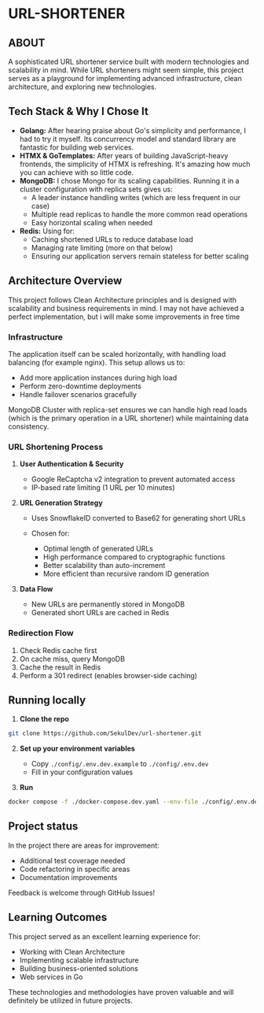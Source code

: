 # URL-SHORTENER

## ABOUT

A sophisticated URL shortener service built with modern technologies and scalability in mind. While URL shorteners might seem simple, this project serves as a playground for implementing advanced infrastructure, clean architecture, and exploring new technologies.

## Tech Stack & Why I Chose It

-   **Golang:** After hearing praise about Go's simplicity and performance, I had to try it myself. Its concurrency model and standard library are fantastic for building web services.
-   **HTMX & GoTemplates:** After years of building JavaScript-heavy frontends, the simplicity of HTMX is refreshing. It's amazing how much you can achieve with so little code.
-   **MongoDB:** I chose Mongo for its scaling capabilities. Running it in a cluster configuration with replica sets gives us:
    -   A leader instance handling writes (which are less frequent in our case)
    -   Multiple read replicas to handle the more common read operations
    -   Easy horizontal scaling when needed
-   **Redis:** Using for:
    -   Caching shortened URLs to reduce database load
    -   Managing rate limiting (more on that below)
    -   Ensuring our application servers remain stateless for better scaling

## Architecture Overview

This project follows Clean Architecture principles and is designed with scalability and business requirements in mind. I may not have achieved a perfect implementation, but i will make some improvements in free time

### Infrastructure

The application itself can be scaled horizontally, with handling load balancing (for example nginx). This setup allows us to:

-   Add more application instances during high load
-   Perform zero-downtime deployments
-   Handle failover scenarios gracefully

MongoDB Cluster with replica-set ensures we can handle high read loads (which is the primary operation in a URL shortener) while maintaining data consistency.

### URL Shortening Process

1. **User Authentication & Security**

    - Google ReCaptcha v2 integration to prevent automated access
    - IP-based rate limiting (1 URL per 10 minutes)

2. **URL Generation Strategy**

    - Uses SnowflakeID converted to Base62 for generating short URLs
    - Chosen for:

        - Optimal length of generated URLs
        - High performance compared to cryptographic functions
        - Better scalability than auto-increment
        - More efficient than recursive random ID generation

3. **Data Flow**

    - New URLs are permanently stored in MongoDB
    - Generated short URLs are cached in Redis

### Redirection Flow

1. Check Redis cache first
2. On cache miss, query MongoDB
3. Cache the result in Redis
4. Perform a 301 redirect (enables browser-side caching)

## Running locally

1. **Clone the repo**

```bash
git clone https://github.com/SekulDev/url-shortener.git
```

2. **Set up your environment variables**

    - Copy `./config/.env.dev.example` to `./config/.env.dev`
    - Fill in your configuration values

3. **Run**

```bash
docker compose -f ./docker-compose.dev.yaml --env-file ./config/.env.dev up
```

## Project status

In the project there are areas for improvement:

-   Additional test coverage needed
-   Code refactoring in specific areas
-   Documentation improvements

Feedback is welcome through GitHub Issues!

## Learning Outcomes

This project served as an excellent learning experience for:

-   Working with Clean Architecture
-   Implementing scalable infrastructure
-   Building business-oriented solutions
-   Web services in Go

These technologies and methodologies have proven valuable and will definitely be utilized in future projects.
